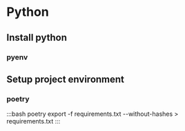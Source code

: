 # Python

## Install python

### pyenv

## Setup project environment

### poetry

:::bash
poetry export -f requirements.txt --without-hashes > requirements.txt
:::
